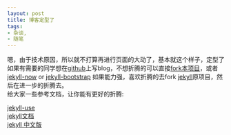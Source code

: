 ```yaml
---
layout: post
title: 博客定型了
tags:
- 杂谈,
- 随笔
---
```

  
嗯，由于技术原因，所以就不打算再进行页面的大动了，基本就这个样子，定型了  
如果有需要的同学想在[github](https://github.com)上写blog，不想折腾的可以直接[fork本项目](https://github.com/tennc/tennc.github.io)，或者[jekyll-now](https://github.com/barryclark/jekyll-now) or [jekyll-bootstrap](https://github.com/plusjade/jekyll-bootstrap) 如果能力强，喜欢折腾的去fork [jekyll](https://github.com/jekyll/jekyll)原项目，然后在进一步的折腾去。  
给大家一些参考文档，让你能有更好的折腾:  
  


[jekyll-use](https://github.com/cinowu/gitskills/blob/master/jekyll-use.md)  
[jekyll文档](http://jekyllrb.com/docs)  
[jekyll 中文版](http://jekyllcn.com/docs/)  
